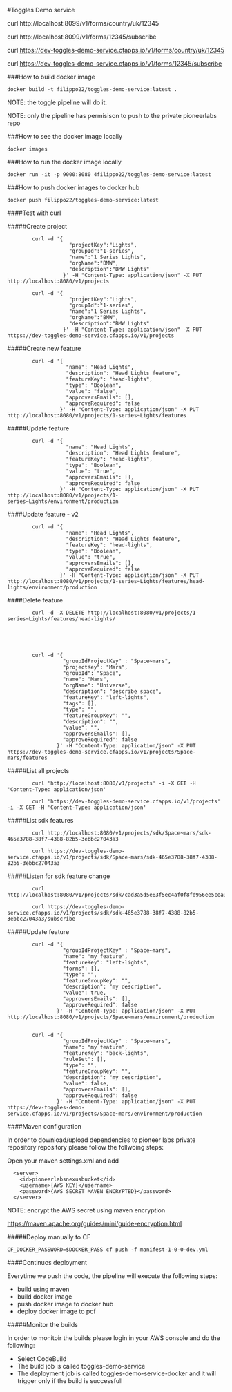#Toggles Demo service

curl http://localhost:8099/v1/forms/country/uk/12345

curl http://localhost:8099/v1/forms/12345/subscribe

curl https://dev-toggles-demo-service.cfapps.io/v1/forms/country/uk/12345

curl https://dev-toggles-demo-service.cfapps.io/v1/forms/12345/subscribe


###How to build docker image

    docker build -t filippo22/toggles-demo-service:latest .

NOTE: the toggle pipeline will do it.

NOTE: only the pipeline has permisison to push to the private pioneerlabs repo

###How to see the docker image locally

    docker images
    
###How to run the docker image locally

    docker run -it -p 9000:8080 4filippo22/toggles-demo-service:latest

###How to push docker images to docker hub

    docker push filippo22/toggles-demo-service:latest

####Test with curl
 

#####Create project
  
            curl -d '{
                        "projectKey":"Lights",
                        "groupId":"1-series",
                        "name":"1 Series Lights", 
                        "orgName":"BMW",
                        "description":"BMW Lights"
                      }' -H "Content-Type: application/json" -X PUT http://localhost:8080/v1/projects
                      
            curl -d '{
                        "projectKey":"Lights",
                        "groupId":"1-series",
                        "name":"1 Series Lights", 
                        "orgName":"BMW",
                        "description":"BMW Lights"
                      }' -H "Content-Type: application/json" -X PUT https://dev-toggles-demo-service.cfapps.io/v1/projects
       
#####Create new feature
 
            curl -d '{    
                       "name": "Head Lights",
                       "description": "Head Lights feature",
                       "featureKey": "head-lights",
                       "type": "Boolean",
                       "value": "false",
                       "approversEmails": [],
                       "approveRequired": false
                     }' -H "Content-Type: application/json" -X PUT http://localhost:8080/v1/projects/1-series~Lights/features


#####Update feature
  
            curl -d '{    
                       "name": "Head Lights",
                       "description": "Head Lights feature",
                       "featureKey": "head-lights",
                       "type": "Boolean",
                       "value": "true",
                       "approversEmails": [],
                       "approveRequired": false
                     }' -H "Content-Type: application/json" -X PUT http://localhost:8080/v1/projects/1-series~Lights/environment/production

####Update feature - v2
            
            curl -d '{    
                       "name": "Head Lights",
                       "description": "Head Lights feature",
                       "featureKey": "head-lights",
                       "type": "Boolean",
                       "value": "true",
                       "approversEmails": [],
                       "approveRequired": false
                     }' -H "Content-Type: application/json" -X PUT http://localhost:8080/v1/projects/1-series~Lights/features/head-lights/environment/production

####Delete feature
            
            curl -d -X DELETE http://localhost:8080/v1/projects/1-series~Lights/features/head-lights/





            curl -d '{
                      "groupIdProjectKey" : "Space~mars",
                      "projectKey": "Mars",
                      "groupId": "Space",
                      "name": "Mars",
                      "orgName": "Universe",
                      "description": "describe space",
                      "featureKey": "left-lights",
                      "tags": [],
                      "type": "",
                      "featureGroupKey": "",
                      "description": "",
                      "value": "",
                      "approversEmails": [],
                      "approveRequired": false
                    }' -H "Content-Type: application/json" -X PUT https://dev-toggles-demo-service.cfapps.io/v1/projects/Space-mars/features


#####List all projects

            curl 'http://localhost:8080/v1/projects' -i -X GET -H 'Content-Type: application/json'
            
            curl 'https://dev-toggles-demo-service.cfapps.io/v1/projects' -i -X GET -H 'Content-Type: application/json'

#####List sdk features

            curl http://localhost:8080/v1/projects/sdk/Space~mars/sdk-465e3788-38f7-4388-82b5-3ebbc27043a3
            
            curl https://dev-toggles-demo-service.cfapps.io/v1/projects/sdk/Space~mars/sdk-465e3788-38f7-4388-82b5-3ebbc27043a3

#####Listen for sdk feature change 

            curl http://localhost:8080/v1/projects/sdk/cad3a5d5e83f5ec4af0f8fd956ee5cea9b526b750beb4ec3e3cad7d7712ed171/subscribe
            
            curl https://dev-toggles-demo-service.cfapps.io/v1/projects/sdk/sdk-465e3788-38f7-4388-82b5-3ebbc27043a3/subscribe
        
#####Update feature
  

            curl -d '{
                      "groupIdProjectKey" : "Space~mars",
                      "name": "my feature",
                      "featureKey": "left-lights",
                      "forms": [],
                      "type": "",
                      "featureGroupKey": "",
                      "description": "my description",
                      "value": true,
                      "approversEmails": [],
                      "approveRequired": false
                    }' -H "Content-Type: application/json" -X PUT http://localhost:8080/v1/projects/Space~mars/environment/production


            curl -d '{
                      "groupIdProjectKey" : "Space~mars",
                      "name": "my feature",
                      "featureKey": "back-lights",
                      "ruleSet": [],
                      "type": "",
                      "featureGroupKey": "",
                      "description": "my description",
                      "value": false,
                      "approversEmails": [],
                      "approveRequired": false
                    }' -H "Content-Type: application/json" -X PUT https://dev-toggles-demo-service.cfapps.io/v1/projects/Space~mars/environment/production


####Maven configuration

In order to download/upload dependencies to pioneer labs private repository repository please follow the follwoing steps:

Open your maven settings.xml and add


      <server>
        <id>pioneerlabsnexusbucket</id>
        <username>{AWS KEY}</username>
        <password>{AWS SECRET MAVEN ENCRYPTED}</password>
      </server>
      
NOTE: encrypt the AWS secret using maven encryption

https://maven.apache.org/guides/mini/guide-encryption.html

#####Deploy manually to CF

    CF_DOCKER_PASSWORD=$DOCKER_PASS cf push -f manifest-1-0-0-dev.yml  
    
####Continuos deployment

Everytime we push the code, the pipeline will execute the following steps:

- build using maven
- build docker image
- push docker image to docker hub
- deploy docker image to pcf

#####Monitor the builds

In order to monitoir the builds please login in your AWS console and do the following:

- Select CodeBuild
- The build job is called toggles-demo-service
- The deployment job is called toggles-demo-service-docker and it will trigger only if the build is successfull

